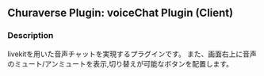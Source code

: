 ## Churaverse Plugin: voiceChat Plugin (Client)

### Description

livekitを用いた音声チャットを実現するプラグインです。
また、画面右上に音声のミュート/アンミュートを表示,切り替えが可能なボタンを配置します。
